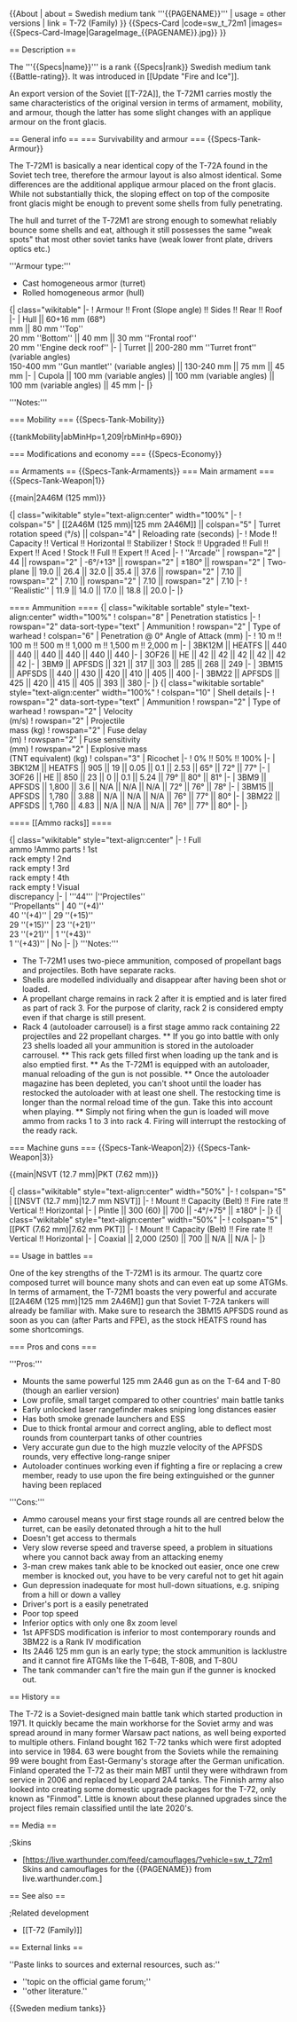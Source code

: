 {{About
| about = Swedish medium tank '''{{PAGENAME}}'''
| usage = other versions
| link = T-72 (Family)
}}
{{Specs-Card
|code=sw_t_72m1
|images={{Specs-Card-Image|GarageImage_{{PAGENAME}}.jpg}}
}}

== Description ==
<!-- ''In the description, the first part should be about the history of the creation and combat usage of the vehicle, as well as its key features. In the second part, tell the reader about the ground vehicle in the game. Insert a screenshot of the vehicle, so that if the novice player does not remember the vehicle by name, he will immediately understand what kind of vehicle the article is talking about.'' -->
The '''{{Specs|name}}''' is a rank {{Specs|rank}} Swedish medium tank {{Battle-rating}}. It was introduced in [[Update "Fire and Ice"]].

An export version of the Soviet [[T-72A]], the T-72M1 carries mostly the same characteristics of the original version in terms of armament, mobility, and armour, though the latter has some slight changes with an applique armour on the front glacis.

== General info ==
=== Survivability and armour ===
{{Specs-Tank-Armour}}
<!-- ''Describe armour protection. Note the most well protected and key weak areas. Appreciate the layout of modules as well as the number and location of crew members. Is the level of armour protection sufficient, is the placement of modules helpful for survival in combat? If necessary use a visual template to indicate the most secure and weak zones of the armour.'' -->
The T-72M1 is basically a near identical copy of the T-72A found in the Soviet tech tree, therefore the armour layout is also almost identical. Some differences are the additional applique armour placed on the front glacis. While not substantially thick, the sloping effect on top of the composite front glacis might be enough to prevent some shells from fully penetrating.

The hull and turret of the T-72M1 are strong enough to somewhat reliably bounce some shells and eat, although it still possesses the same "weak spots" that most other soviet tanks have (weak lower front plate, drivers optics etc.)

'''Armour type:''' <!-- The types of armour present on the vehicle and their general locations -->
<!-- Example: * Rolled homogeneous armour (Front, Side, Rear, Hull roof)
* Cast homogeneous armour (Turret, Transmission area) -->

* Cast homogeneous armor (turret)
* Rolled homogeneous armor (hull)

{| class="wikitable"
|-
! Armour !! Front (Slope angle) !! Sides !! Rear !! Roof
|-
| Hull || 60+16 mm (68°) <br> mm || 80 mm ''Top'' <br> 20 mm ''Bottom'' || 40 mm || 30 mm ''Frontal roof'' <br> 20 mm ''Engine deck roof''
|-
| Turret || 200-280 mm ''Turret front'' (variable angles)<br> 150-400 mm ''Gun mantlet'' (variable angles) || 130-240 mm || 75 mm || 45 mm
|-
| Cupola || 100 mm (variable angles) || 100 mm (variable angles) || 100 mm (variable angles) || 45 mm
|-
|}

'''Notes:''' <!-- Any additional notes which the user needs to be aware of -->
<!-- Example: * Suspension wheels are 20 mm thick, tracks are 30 mm thick, and torsion bars are 60 mm thick. -->

=== Mobility ===
{{Specs-Tank-Mobility}}
<!-- ''Write about the mobility of the ground vehicle. Estimate the specific power and manoeuvrability, as well as the maximum speed forwards and backwards.'' -->

{{tankMobility|abMinHp=1,209|rbMinHp=690}}

=== Modifications and economy ===
{{Specs-Economy}}

== Armaments ==
{{Specs-Tank-Armaments}}
=== Main armament ===
{{Specs-Tank-Weapon|1}}
<!-- ''Give the reader information about the characteristics of the main gun. Assess its effectiveness in a battle based on the reloading speed, ballistics and the power of shells. Do not forget about the flexibility of the fire, that is how quickly the cannon can be aimed at the target, open fire on it and aim at another enemy. Add a link to the main article on the gun: <code><nowiki>{{main|Name of the weapon}}</nowiki></code>. Describe in general terms the ammunition available for the main gun. Give advice on how to use them and how to fill the ammunition storage.'' -->
{{main|2A46M (125 mm)}}

{| class="wikitable" style="text-align:center" width="100%"
|-
! colspan="5" | [[2A46M (125 mm)|125 mm 2A46M]] || colspan="5" | Turret rotation speed (°/s) || colspan="4" | Reloading rate (seconds)
|-
! Mode !! Capacity !! Vertical !! Horizontal !! Stabilizer
! Stock !! Upgraded !! Full !! Expert !! Aced
! Stock !! Full !! Expert !! Aced
|-
! ''Arcade''
| rowspan="2" | 44 || rowspan="2" | -6°/+13° || rowspan="2" | ±180° || rowspan="2" | Two-plane || 19.0 || 26.4 || 32.0 || 35.4 || 37.6 || rowspan="2" | 7.10 || rowspan="2" | 7.10 || rowspan="2" | 7.10 || rowspan="2" | 7.10
|-
! ''Realistic''
| 11.9 || 14.0 || 17.0 || 18.8 || 20.0
|-
|}

==== Ammunition ====
{| class="wikitable sortable" style="text-align:center" width="100%"
! colspan="8" | Penetration statistics
|-
! rowspan="2" data-sort-type="text" | Ammunition
! rowspan="2" | Type of<br>warhead
! colspan="6" | Penetration @ 0° Angle of Attack (mm)
|-
! 10 m !! 100 m !! 500 m !! 1,000 m !! 1,500 m !! 2,000 m
|-
| 3BK12M || HEATFS || 440 || 440 || 440 || 440 || 440 || 440
|-
| 3OF26 || HE || 42 || 42 || 42 || 42 || 42 || 42
|-
| 3BM9 || APFSDS || 321 || 317 || 303 || 285 || 268 || 249
|-
| 3BM15 || APFSDS || 440 || 430 || 420 || 410 || 405 || 400
|-
| 3BM22 || APFSDS || 425 || 420 || 415 || 405 || 393 || 380
|-
|}
{| class="wikitable sortable" style="text-align:center" width="100%"
! colspan="10" | Shell details
|-
! rowspan="2" data-sort-type="text" | Ammunition
! rowspan="2" | Type of<br>warhead
! rowspan="2" | Velocity<br>(m/s)
! rowspan="2" | Projectile<br>mass (kg)
! rowspan="2" | Fuse delay<br>(m)
! rowspan="2" | Fuse sensitivity<br>(mm)
! rowspan="2" | Explosive mass<br>(TNT equivalent) (kg)
! colspan="3" | Ricochet
|-
! 0% !! 50% !! 100%
|-
| 3BK12M || HEATFS || 905 || 19 || 0.05 || 0.1 || 2.53 || 65° || 72° || 77°
|-
| 3OF26 || HE || 850 || 23 || 0 || 0.1 || 5.24 || 79° || 80° || 81°
|-
| 3BM9 || APFSDS || 1,800 || 3.6 || N/A || N/A || N/A || 72° || 76° || 78°
|-
| 3BM15 || APFSDS || 1,780 || 3.88 || N/A || N/A || N/A || 76° || 77° || 80°
|-
| 3BM22 || APFSDS || 1,760 || 4.83 || N/A || N/A || N/A || 76° || 77° || 80°
|-
|}

==== [[Ammo racks]] ====
<!-- [[File:Ammoracks_{{PAGENAME}}.png|right|thumb|x250px|[[Ammo racks]] of the {{PAGENAME}}]] -->
<!-- '''Last updated:''' -->
{| class="wikitable" style="text-align:center"
|-
! Full<br>ammo
!Ammo parts
! 1st<br>rack empty
! 2nd<br>rack empty
! 3rd<br>rack empty
! 4th<br>rack empty
! Visual<br>discrepancy
|-
| '''44''' 
|''Projectiles''<br>''Propellants''
| 40 ''(+4)''<br>40 ''(+4)''
| 29 ''(+15)''<br>29 ''(+15)''
| 23 ''(+21)''<br>23 ''(+21)''
| 1 ''(+43)''<br>1 ''(+43)''
| No
|-
|}
'''Notes:'''

* The T-72M1 uses two-piece ammunition, composed of propellant bags and projectiles. Both have separate racks.
* Shells are modelled individually and disappear after having been shot or loaded.
* A propellant charge remains in rack 2 after it is emptied and is later fired as part of rack 3. For the purpose of clarity, rack 2 is considered empty even if that charge is still present.
* Rack 4 (autoloader carrousel) is a first stage ammo rack containing 22 projectiles and 22 propellant charges.
** If you go into battle with only 23 shells loaded all your ammunition is stored in the autoloader carrousel.
** This rack gets filled first when loading up the tank and is also emptied first.
** As the T-72M1 is equipped with an autoloader, manual reloading of the gun is not possible.
** Once the autoloader magazine has been depleted, you can't shoot until the loader has restocked the autoloader with at least one shell. The restocking time is longer than the normal reload time of the gun. Take this into account when playing.
** Simply not firing when the gun is loaded will move ammo from racks 1 to 3 into rack 4. Firing will interrupt the restocking of the ready rack.

=== Machine guns ===
{{Specs-Tank-Weapon|2}}
{{Specs-Tank-Weapon|3}}
<!-- ''Offensive and anti-aircraft machine guns not only allow you to fight some aircraft but also are effective against lightly armoured vehicles. Evaluate machine guns and give recommendations on its use.'' -->
{{main|NSVT (12.7 mm)|PKT (7.62 mm)}}

{| class="wikitable" style="text-align:center" width="50%"
|-
! colspan="5" | [[NSVT (12.7 mm)|12.7 mm NSVT]]
|-
! Mount !! Capacity (Belt) !! Fire rate !! Vertical !! Horizontal
|-
| Pintle || 300 (60) || 700 || -4°/+75° || ±180°
|-
|}
{| class="wikitable" style="text-align:center" width="50%"
|-
! colspan="5" | [[PKT (7.62 mm)|7.62 mm PKT]]
|-
! Mount !! Capacity (Belt) !! Fire rate !! Vertical !! Horizontal
|-
| Coaxial || 2,000 (250) || 700 || N/A || N/A
|-
|}

== Usage in battles ==
<!-- ''Describe the tactics of playing in the vehicle, the features of using vehicles in the team and advice on tactics. Refrain from creating a "guide" - do not impose a single point of view but instead give the reader food for thought. Describe the most dangerous enemies and give recommendations on fighting them. If necessary, note the specifics of the game in different modes (AB, RB, SB).'' -->
One of the key strengths of the T-72M1 is its armour. The quartz core composed turret will bounce many shots and can even eat up some ATGMs. In terms of armament, the T-72M1 boasts the very powerful and accurate [[2A46M (125 mm)|125 mm 2A46M]] gun that Soviet T-72A tankers will already be familiar with. Make sure to research the 3BM15 APFSDS round as soon as you can (after Parts and FPE), as the stock HEATFS round has some shortcomings. 

=== Pros and cons ===
<!-- ''Summarise and briefly evaluate the vehicle in terms of its characteristics and combat effectiveness. Mark its pros and cons in a bulleted list. Try not to use more than 6 points for each of the characteristics. Avoid using categorical definitions such as "bad", "good" and the like - use substitutions with softer forms such as "inadequate" and "effective".'' -->
'''Pros:'''

* Mounts the same powerful 125 mm 2A46 gun as on the T-64 and T-80 (though an earlier version)
* Low profile, small target compared to other countries' main battle tanks
* Early unlocked laser rangefinder makes sniping long distances easier
* Has both smoke grenade launchers and ESS
* Due to thick frontal armour and correct angling, able to deflect most rounds from counterpart tanks of other countries
* Very accurate gun due to the high muzzle velocity of the APFSDS rounds, very effective long-range sniper
* Autoloader continues working even if fighting a fire or replacing a crew member, ready to use upon the fire being extinguished or the gunner having been replaced

'''Cons:'''

* Ammo carousel means your first stage rounds all are centred below the turret, can be easily detonated through a hit to the hull
* Doesn't get access to thermals
* Very slow reverse speed and traverse speed, a problem in situations where you cannot back away from an attacking enemy
* 3-man crew makes tank able to be knocked out easier, once one crew member is knocked out, you have to be very careful not to get hit again
* Gun depression inadequate for most hull-down situations, e.g. sniping from a hill or down a valley
* Driver's port is a easily penetrated
* Poor top speed
* Inferior optics with only one 8x zoom level
* 1st APFSDS modification is inferior to most contemporary rounds and 3BM22 is a Rank IV modification
* Its 2A46 125 mm gun is an early type; the stock ammunition is lacklustre and it cannot fire ATGMs like the T-64B, T-80B, and T-80U
* The tank commander can't fire the main gun if the gunner is knocked out.

== History ==
<!-- ''Describe the history of the creation and combat usage of the vehicle in more detail than in the introduction. If the historical reference turns out to be too long, take it to a separate article, taking a link to the article about the vehicle and adding a block "/History" (example: <nowiki>https://wiki.warthunder.com/(Vehicle-name)/History</nowiki>) and add a link to it here using the <code>main</code> template. Be sure to reference text and sources by using <code><nowiki><ref></ref></nowiki></code>, as well as adding them at the end of the article with <code><nowiki><references /></nowiki></code>. This section may also include the vehicle's dev blog entry (if applicable) and the in-game encyclopedia description (under <code><nowiki>=== In-game description ===</nowiki></code>, also if applicable).'' -->

The T-72 is a Soviet-designed main battle tank which started production in 1971. It quickly became the main workhorse for the Soviet army and was spread around in many former Warsaw pact nations, as well being exported to multiple others. Finland bought 162 T-72 tanks which were first adopted into service in 1984. 63 were bought from the Soviets while the remaining 99 were bought from East-Germany's storage after the German unification. Finland operated the T-72 as their main MBT until they were withdrawn from service in 2006 and replaced by Leopard 2A4 tanks. The Finnish army also looked into creating some domestic upgrade packages for the T-72, only known as "Finmod". Little is known about these planned upgrades since the project files remain classified until the late 2020's.

== Media ==
<!-- ''Excellent additions to the article would be video guides, screenshots from the game, and photos.'' -->

;Skins
* [https://live.warthunder.com/feed/camouflages/?vehicle=sw_t_72m1 Skins and camouflages for the {{PAGENAME}} from live.warthunder.com.]

== See also ==
<!-- ''Links to the articles on the War Thunder Wiki that you think will be useful for the reader, for example:''
* ''reference to the series of the vehicles;''
* ''links to approximate analogues of other nations and research trees.'' -->

;Related development
* [[T-72 (Family)]]

== External links ==
<!-- ''Paste links to sources and external resources, such as:''
* ''topic on the official game forum;''
* ''other literature.'' -->
''Paste links to sources and external resources, such as:''

* ''topic on the official game forum;''
* ''other literature.''

{{Sweden medium tanks}}